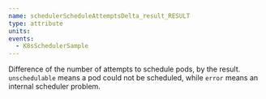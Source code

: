 ```yaml
---
name: schedulerScheduleAttemptsDelta_result_RESULT
type: attribute
units: 
events:
  - K8sSchedulerSample
---
```


Difference of the number of attempts to schedule pods, by the result. `unschedulable` means a pod could not be scheduled, while `error` means an internal scheduler problem.